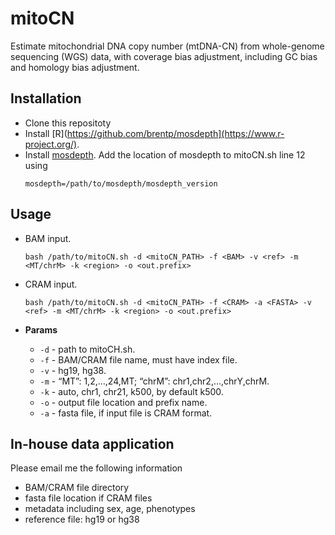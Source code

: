 # mitoCN

Estimate mitochondrial DNA copy number (mtDNA-CN) from whole-genome sequencing (WGS) data, with coverage bias adjustment, including GC bias and homology bias adjustment.

## Installation
* Clone this repositoty
* Install [R](https://github.com/brentp/mosdepth](https://www.r-project.org/).
* Install [mosdepth](https://github.com/brentp/mosdepth). Add the location of mosdepth to mitoCN.sh line 12 using 
    ```
    mosdepth=/path/to/mosdepth/mosdepth_version
    ```

## Usage
* BAM input.

    ```
    bash /path/to/mitoCN.sh -d <mitoCN_PATH> -f <BAM> -v <ref> -m <MT/chrM> -k <region> -o <out.prefix>
    ```
* CRAM input.

    ```
    bash /path/to/mitoCN.sh -d <mitoCN_PATH> -f <CRAM> -a <FASTA> -v <ref> -m <MT/chrM> -k <region> -o <out.prefix>
    ```

* **Params**  
  * `-d` - path to mitoCH.sh.
  * `-f` - BAM/CRAM file name, must have index file.
  * `-v` - hg19, hg38.
  * `-m` - “MT”: 1,2,…,24,MT; “chrM”: chr1,chr2,…,chrY,chrM.
  * `-k` - auto, chr1, chr21, k500, by default k500.
  * `-o` - output file location and prefix name.
  * `-a` - fasta file, if input file is CRAM format.

## In-house data application
Please email me the following information
* BAM/CRAM file directory
* fasta file location if CRAM files
* metadata including sex, age, phenotypes
* reference file: hg19 or hg38
